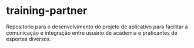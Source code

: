 # training-partner
Repositorio para o desenvolvimento do projeto de aplicativo para facilitar a comunicação e integração entre usuário de academia e praticantes de esportes diversos.
